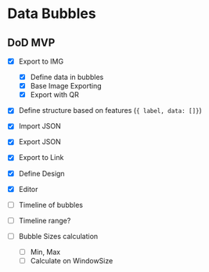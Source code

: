 # Data Bubbles

## DoD MVP

- [x] Export to IMG

  - [x] Define data in bubbles
  - [x] Base Image Exporting
  - [x] Export with QR

- [x] Define structure based on features (`{ label, data: []}`)
- [x] Import JSON
- [x] Export JSON
- [x] Export to Link
- [x] Define Design
- [x] Editor
- [ ] Timeline of bubbles
- [ ] Timeline range?

- [ ] Bubble Sizes calculation
  - [ ] Min, Max
  - [ ] Calculate on WindowSize

